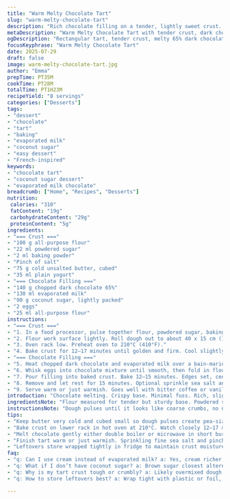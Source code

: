 ```yaml
---
title: "Warm Melty Chocolate Tart"
slug: "warm-melty-chocolate-tart"
description: "Rich chocolate filling on a tender, lightly sweet crust. Uses dark chocolate 65% instead of 70%, with evaporated milk replacing cream. Brown sugar swapped to coconut sugar. Slightly thinner crust and shorter bake times. Finished with a sprinkle of sea salt and a touch of chili powder for a kick. Ready in about an hour and 20 minutes. Serves 8 in a rectangular tart pan. A simple dessert, fancy enough for guests but relaxed enough for a weeknight treat."
metaDescription: "Warm Melty Chocolate Tart with tender crust, dark chocolate 65%, coconut sugar, evaporated milk, sea salt, and chili for subtle heat. Serves 8, 1h20m total."
ogDescription: "Rectangular tart, tender crust, melty 65% dark chocolate filling. Coconut sugar, chili pop, sea salt sprinkle. Ready in about 80 minutes. Eight servings."
focusKeyphrase: "Warm Melty Chocolate Tart"
date: 2025-07-29
draft: false
image: warm-melty-chocolate-tart.jpg
author: "Emma"
prepTime: PT35M
cookTime: PT28M
totalTime: PT1H23M
recipeYield: "8 servings"
categories: ["Desserts"]
tags:
- "dessert"
- "chocolate"
- "tart"
- "baking"
- "evaporated milk"
- "coconut sugar"
- "easy dessert"
- "French-inspired"
keywords:
- "chocolate tart"
- "coconut sugar dessert"
- "evaporated milk chocolate"
breadcrumb: ["Home", "Recipes", "Desserts"]
nutrition: 
 calories: "310"
 fatContent: "19g"
 carbohydrateContent: "29g"
 proteinContent: "5g"
ingredients:
- "=== Crust ==="
- "100 g all-purpose flour"
- "22 ml powdered sugar"
- "2 ml baking powder"
- "Pinch of salt"
- "75 g cold unsalted butter, cubed"
- "35 ml plain yogurt"
- "=== Chocolate Filling ==="
- "140 g chopped dark chocolate 65%"
- "130 ml evaporated milk"
- "90 g coconut sugar, lightly packed"
- "2 eggs"
- "25 ml all-purpose flour"
instructions:
- "=== Crust ==="
- "1. In a food processor, pulse together flour, powdered sugar, baking powder, and salt. Add the cubed butter. Pulse until pea-sized lumps form. Drizzle in the yogurt. Pulse just until dough starts coming together. Don't overmix. Remove and press into a disc."
- "2. Flour work surface lightly. Roll dough out to about 40 x 15 cm (16 x 6 in), roughly 3 mm thick. Fit into a 35 x 10 cm (14 x 4 in) removable bottom tart pan. Trim edges. Prick the base with a fork. Chill 35 minutes."
- "3. Oven rack low. Preheat oven to 210°C (410°F)."
- "4. Bake crust for 12–17 minutes until golden and firm. Cool slightly."
- "=== Chocolate Filling ==="
- "5. Heat chopped dark chocolate and evaporated milk over a bain-marie or gently in microwave till melted and smooth. Off heat, whisk in coconut sugar until combined."
- "6. Whisk eggs into chocolate mixture until smooth, then fold in flour evenly."
- "7. Pour filling into baked crust. Bake 12–15 minutes. Edges set, center still slightly soft and wobbly."
- "8. Remove and let rest for 15 minutes. Optional sprinkle sea salt and a pinch of chili powder on top for savory twist."
- "9. Serve warm or just warmish. Goes well with bitter coffee or vanilla ice cream."
introduction: "Chocolate melting. Crispy base. Minimal fuss. Rich, slightly bitter 65% dark chocolate, smoother evaporated milk replacing thick cream. Coconut sugar swaps out for less processed sweet touch. A dash of chili powder after gives unexpected warmth. Tart rectangular shape, not round. Quick chill for dough. Shorter bake times ran, so edges firm but center jiggly. Oven hot, rack low to prevent bottom burning. Few ingredients, simple techniques, no eggs whisked separately or special tools. Just quick pulses in processor. That sugar dusted crust crumbly and just lightly sweet, contrasts softly against custardy chocolate. Makes eight slices. A quick dessert but feels special. Best served warm. Ice cream optional but maybe needed if rich. Room temperature degrades edges do. Balance of creamy, crisp, bittersweet and heat. Serve fast. Minimal leftovers. More than chocolate cake but less fussy than gateau."
ingredientsNote: "Flour measured for tender but sturdy base. Powdered sugar instead of granulated keeps texture delicate, subtle sweetness. Baking powder small pinch added to keep crust light, not dense. Butter kept cold, diced small, helps create pockets for flakiness when baked. Yogurt adds moisture but also tang, helps fold flour proteins gently. Dark chocolate 65% chosen over 70% for smoother, less intense bitterness. Evaporated milk replaces double cream; fewer calories, easier to melt, less heavy. Coconut sugar swaps brown because less processed and adds subtle caramel and smoky notes. Eggs used whole, bringing richness and structure. Flour added to filling thickens without toughening as much as cornstarch would. The chili powder and sea salt sprinkled at end deliver balance and surprise, not overpowering by any means. Adapt sugar or chocolate type as preferred but expect changes in texture and taste."
instructionsNote: "Dough pulses until it looks like coarse crumbs, no need for fully coming together. Hands form dough disc quickly to avoid warming butter too much. Roll carefully, dusting work surface to prevent stickiness, but too much flour will toughen crust. Dock (fork poke) holes prevent bubbling up. Chill important for gluten rest and easier transfer to pan. Preheat oven fully, rack position low helps bottom cook crisp. Bake crust until lightly golden but not dark brown, remove earlier if pan thinner or oven hotter. Chocolate melts gentle, do not scorch. Whisk sugar in off heat so it dissolves smoothly without grain. Eggs added slowly, mixing well to avoid scrambling. Bake after pouring filling until edges start to firm; center oscillates when jiggled but holds shape. Do not overbake or filling will be dry. Rest after bake allows filling to set further making slicing neater. Salt and chili best freshness just before serving. Serve warm, not hot or cold, flavors best then. Refrigerate leftover tightly wrapped to avoid drying crust but reheat gently to return texture."
tips:
- "Keep butter very cold and cubed small so dough pulses create pea-sized lumps. Avoid overmixing or dough gets tough. Pulse quickly. Press into disc and chill well before rolling to reduce stickiness. Don't add too much flour rolling or crust toughens. Dock base to stop bubbles. Use removable bottom pan for easy slicing and clean edges. Chill dough 35 minutes minimum for gluten rest and handling."
- "Bake crust on lower rack in hot oven at 210°C. Watch closely 12–17 minutes. Pull out when golden but not dark brown to avoid dry crust. If oven runs hot, shorten bake time. Crust should be firm enough to hold filling but not too crisp or burnt. Cooler rack position stops bottom burning. Allow slight cooling before filling pour so crust retains shape and texture."
- "Melt chocolate gently either double boiler or microwave in short bursts, stir frequently. Avoid scorching or grainy texture. Off heat, whisk sugar in slowly to dissolve coconut sugar fully. Add eggs gradually with constant mixing to prevent scrambling. Folding flour last keeps filling tender. Baking filling 12–15 minutes—edges firm, center jiggles—key for melty texture. Overbaking dries it out quickly needing watchful eye."
- "Finish tart warm or just warmish. Sprinkling fine sea salt and pinch of chili powder right before serving adds sharp contrast and unexpected warmth. Chili powder subtle not overpowering but adds depth. Salt sharpens chocolate notes. Serve with vanilla ice cream or bitter coffee to balance richness. Room temperature makes crust edges degrade texture fast; best eaten soon after resting."
- "Leftovers store wrapped tightly in fridge to maintain crust moisture without drying. Reheat gently; too hot ruins melty center and hardens edges. Avoid freezing unless sealed airtight—texture loss likely. Dough can be prepped ahead and chilled before baking. Dough integrity depends on cold butter and minimal handling. Rolling thin around 3 mm delivers tender but sturdy base lifting custardy filling."
faq:
- "q: Can I use cream instead of evaporated milk? a: Yes, cream richer, thicker; melts differently. May thicken chocolate more, change texture. Watch baking time; could need adjustment. Evaporated milk lighter but keeps melty feel. Swap changes calorie count too."
- "q: What if I don’t have coconut sugar? a: Brown sugar closest alternative; similar caramel notes but more processed. Granulated sugar possible but less flavor impact, might be sweeter. Adjust amount slightly, dissolve fully so texture smooth. Experiment but chocolate filling texture can shift."
- "q: Why is my tart crust tough or crumbly? a: Likely overmixed dough or butter warmed too much. Cold butter crucial for flaky pockets. Too much flour when rolling stiffens. Dough pulses just until holds but still crumbly. Chill dough before rolling. Don’t handle dough too long or mix beyond needed."
- "q: How to store leftovers best? a: Wrap tight with plastic or foil, refrigerate. Avoid dryness; crust vulnerable. Reheat gently in low oven or microwave short bursts to soften filling without toughening crust. Leftovers won’t keep well room temp — crust gets stale fast. Freezing not recommended for texture loss."

---
```

